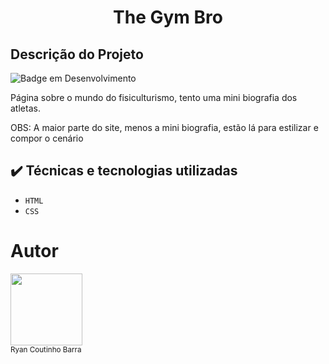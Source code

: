 <h1 align = center> The Gym Bro </h1>

<h2>Descrição do Projeto</h2>

![Badge em Desenvolvimento](http://img.shields.io/static/v1?label=STATUS&message=EM%20DESENVOLVIMENTO&color=GREEN&style=for-the-badge)

<p>Página sobre o mundo do fisiculturismo, tento uma mini biografia dos atletas.</p>
<p>OBS: A maior parte do site, menos a mini biografia, estão lá para estilizar e compor o cenário</p>

## ✔️ Técnicas e tecnologias utilizadas

- `HTML`
- `CSS`

# Autor

<img loading="lazy" src="https://avatars.githubusercontent.com/u/169831975?v=4" width=115><br><sub>Ryan Coutinho Barra</sub>